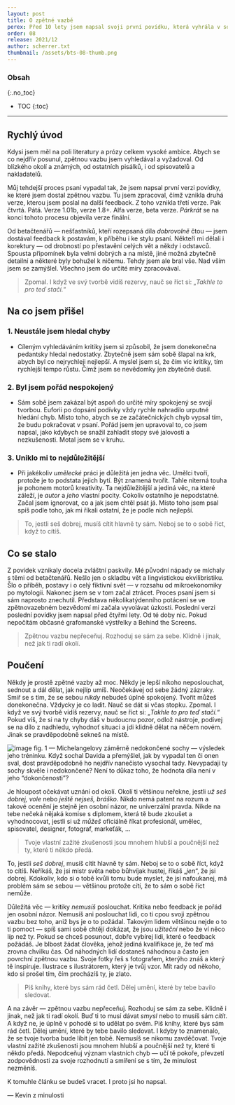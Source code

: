 ```yaml
---
layout: post
title: O zpětné vazbě
perex: Před 10 lety jsem napsal svoji první povídku, která vyhrála v soutěži a vyšla ve sborníku. Proč jsem si dal od psaní 5 let pauzu a jak s tím souvisí zpětná vazba?
order: 08
release: 2021/12
author: scherrer.txt
thumbnail: /assets/bts-08-thumb.png
---
```


### Obsah
{:.no_toc}

* TOC
{:toc}

---

## Rychlý úvod
Kdysi jsem měl na poli literatury a prózy celkem vysoké ambice. Abych se co nejdřív posunul, zpětnou vazbu jsem vyhledával a vyžadoval. Od blízkého okolí a známých, od ostatních pisálků, i od spisovatelů a nakladatelů.

Můj tehdejší proces psaní vypadal tak, že jsem napsal první verzi povídky, ke které jsem dostal zpětnou vazbu. Tu jsem zpracoval, čímž vznikla druhá verze, kterou jsem poslal na další feedback. Z toho vznikla třetí verze. Pak čtvrtá. Pátá. Verze 1.01b, verze 1.8+. Alfa verze, beta verze. _Párkrát_ se na konci tohoto procesu objevila verze finální.

Od betačtenářů — nešťastníků, kteří rozepsaná díla _dobrovolně_ čtou — jsem dostával feedback k postavám, k příběhu i ke stylu psaní. Někteří mi dělali i korektury — od drobností po přestavění celých vět a někdy i odstavců. Spousta připomínek byla velmi dobrých a na místě, jiné možná zbytečně detailní a některé byly bohužel k ničemu. Tehdy jsem ale bral vše. Nad vším jsem se zamýšlel. Všechno jsem do určité míry zpracovával.

> Zpomal. I když ve svý tvorbě vidíš rezervy, nauč se říct si: „_Takhle to pro teď stačí._“

## Na co jsem přišel
### 1. Neustále jsem hledal chyby
- Cíleným vyhledáváním kritiky jsem si způsobil, že jsem donekonečna pedantsky hledal nedostatky. Zbytečně jsem sám sobě šlapal na krk, abych byl co nejrychleji nejlepší. A myslel jsem si, že čím víc kritiky, tím rychlejší tempo růstu. Čímž jsem se nevědomky jen zbytečně dusil.

### 2. Byl jsem pořád nespokojený
- Sám sobě jsem zakázal být aspoň do určité míry spokojený se svojí tvorbou. Euforii po dopsání podívky vždy rychle nahradilo urputné hledání chyb. Místo toho, abych se ze začátečnických chyb vypsal tím, že budu pokračovat v psaní. Pořád jsem jen upravoval to, co jsem napsal, jako kdybych se snažil zahladit stopy své jalovosti a nezkušenosti. Motal jsem se v kruhu.

### 3. Uniklo mi to nejdůležitější
- Při jakékoliv _umělecké_ práci je důležitá jen jedna věc. Umělci tvoří, protože je to podstata jejich bytí. Být znamená tvořit. Tahle niterná touha je pohonem motorů kreativity. Ta nejdůležitější a jediná věc, na které záleží, je _autor_ a _jeho_ vlastní pocity. Cokoliv ostatního je nepodstatné. Začal jsem ignorovat, co a jak jsem chtěl psát já. Místo toho jsem psal spíš podle toho, jak mi říkali ostatní, že je podle nich nejlepší.

> To, jestli seš dobrej, musíš cítit hlavně ty sám. Neboj se to o sobě říct, když to cítíš.

## Co se stalo
Z povídek vznikaly docela zvláštní paskvily. Mé původní nápady se míchaly s těmi od betačtenářů. Nešlo jen o skladbu vět a lingvistickou ekvilibristiku. Šlo o příběh, postavy i o celý fiktivní svět — v rozsahu od mikroekonomiky po mytologii. Nakonec jsem se v tom začal ztrácet. Proces psaní jsem si sám naprosto znechutil. Představa několikatýdenního potácení se ve zpětnovazebném bezvědomí mi začala vyvolávat úzkosti. Poslední verzi poslední povídky jsem napsal před čtyřmi lety. Od té doby nic. Pokud nepočítám občasné grafomanské výstřelky a Behind the Screens.

> Zpětnou vazbu nepřeceňuj. Rozhoduj se sám za sebe. Klidně i jinak, než jak ti radí okolí.

## Poučení
Někdy je prostě zpětné vazby až moc. Někdy je lepší nikoho neposlouchat, sednout a dál dělat, jak nejlíp umíš. Neočekávej od sebe žádný zázraky. Smiř se s tím, že se sebou _nikdy_ nebudeš úplně spokojený. Tvořit můžeš donekonečna. Vždycky je co ladit. Nauč se dát si včas stopku. Zpomal. I když ve svý tvorbě vidíš rezervy, nauč se říct si: „_Takhle to pro teď stačí._“ Pokud víš, že si na ty chyby dáš v budoucnu pozor, odlož nástroje, podívej se na dílo z nadhledu, vyhodnoť situaci a jdi klidně dělat na něčem novém. Jinak se pravděpodobně sekneš na místě.

![image](https://miro.medium.com/v2/resize:fit:720/format:webp/1*D5kbTlf3kx_6h3egNahKeg.jpeg)
fig. 1 — Michelangelovy záměrně nedokončené sochy — výsledek jeho tréninku. Když sochal Davida a přemýšlel, jak by vypadal ten či onen sval, dost pravděpodobně ho nejdřív nanečisto vysochal tady. Nevypadají ty sochy skvěle i nedokončené? Není to důkaz toho, že hodnota díla není v jeho “dokončenosti”?

Je hloupost očekávat uznání od okolí. Okolí ti většinou neřekne, jestli _už seš dobrej, vole_ nebo _ještě nejseš, bráško_. Nikdo nemá patent na rozum a takové ocenění je stejně jen osobní názor, ne univerzální pravda. Nikde na tebe nečeká nějaká komise s diplomem, která tě bude zkoušet a vyhodnocovat, jestli si už _můžeš_ oficiálně říkat profesionál, umělec, spisovatel, designer, fotograf, markeťák, …

> Tvoje vlastní zažité zkušenosti jsou mnohem hlubší a poučnější než ty, které ti někdo předá.

To, jestli _seš dobrej_, musíš cítit hlavně ty sám. Neboj se to o sobě říct, když to cítíš. Neříkáš, že jsi mistr světa nebo bůhvíjak hustej, říkáš „_jen_“, že jsi dobrej. Kdokoliv, kdo si o tobě kvůli tomu bude myslet, že jsi nafoukanej, má problém sám se sebou — většinou protože cítí, že to sám o sobě říct nemůže.

Důležitá věc — kritiky _nemusíš_ poslouchat. Kritika nebo feedback je pořád jen osobní názor. Nemusíš ani poslouchat lidi, co ti cpou svoji zpětnou vazbu bez toho, aniž bys je o to požádal. Takovým lidem většinou nejde o to ti pomoct — spíš sami sobě chtějí dokázat, že jsou _užiteční_ nebo že ví něco líp než ty. Pokud se chceš posunout, dobře vybírej lidi, které o feedback požádáš. Je blbost žádat člověka, jehož jediná kvalifikace je, že teď má zrovna chvilku čas. Od náhodných lidí dostaneš náhodnou a často jen povrchní zpětnou vazbu. Svoje fotky řeš s fotografem, kterýho znáš a který tě inspiruje. Ilustrace s ilustrátorem, který je tvůj vzor. Mít rady od někoho, kdo si prošel tím, čím procházíš ty, je zlato.

> Piš knihy, které bys sám rád četl. Dělej umění, které by tebe bavilo sledovat.

A na závěr — zpětnou vazbu nepřeceňuj. Rozhoduj se sám za sebe. Klidně i jinak, než jak ti radí okolí. Buď ti to musí dávat _smysl_ nebo to musíš sám _cítit_. A když ne, je úplně v pohodě si to udělat po svém. Piš knihy, které bys sám rád četl. Dělej umění, které by tebe bavilo sledovat. I kdyby to znamenalo, že se tvoje tvorba bude líbit jen tobě. Nemusíš se nikomu zavděčovat. Tvoje vlastní zažité zkušenosti jsou mnohem hlubší a poučnější než ty, které ti někdo předá. Nepodceňuj význam vlastních chyb — učí tě pokoře, převzetí zodpovědnosti za svoje rozhodnutí a smíření se s tím, že minulost nezměníš.

K tomuhle článku se budeš vracet. I proto jsi ho napsal.

— Kevin z minulosti
